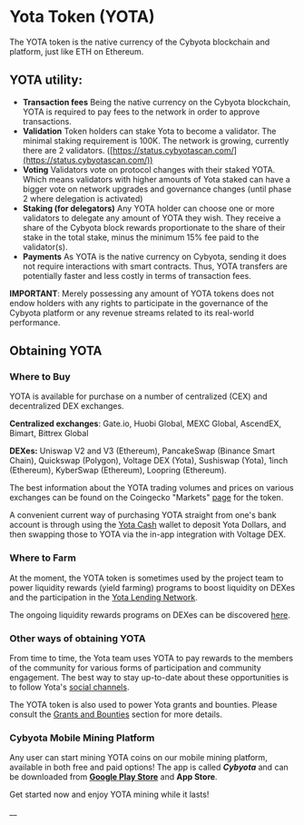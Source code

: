 # Yota Token (YOTA)

The YOTA token is the native currency of the Cybyota blockchain and platform, just like ETH on Ethereum.

## YOTA utility:

* **Transaction fees** Being the native currency on the Cybyota blockchain, YOTA is required to pay fees to the network in order to approve transactions.
* **Validation** Token holders can stake Yota to become a validator. The minimal staking requirement is 100K. The network is growing, currently there are 2 validators. ([https://status.cybyotascan.com/](https://status.cybyotascan.com/))
* **Voting** Validators vote on protocol changes with their staked YOTA. Which means validators with higher amounts of Yota staked can have a bigger vote on network upgrades and governance changes (until phase 2 where delegation is activated)
* **Staking (for delegators)** Any YOTA holder can choose one or more validators to delegate any amount of YOTA they wish. They receive a share of the Cybyota block rewards proportionate to the share of their stake in the total stake, minus the minimum 15% fee paid to the validator(s).
* **Payments** As YOTA is the native currency on Cybyota, sending it does not require interactions with smart contracts. Thus, YOTA transfers are potentially faster and less costly in terms of transaction fees.

**IMPORTANT**: Merely possessing any amount of YOTA tokens does not endow holders with any rights to participate in the governance of the Cybyota platform or any revenue streams related to its real-world performance.

## Obtaining YOTA

### Where to Buy

YOTA is available for purchase on a number of centralized (CEX) and decentralized DEX exchanges.

**Centralized exchanges**: Gate.io, Huobi Global, MEXC Global, AscendEX, Bimart, Bittrex Global

**DEXes:** Uniswap V2 and V3 (Ethereum), PancakeSwap (Binance Smart Chain), Quickswap (Polygon), Voltage DEX (Yota), Sushiswap (Yota), 1inch (Ethereum), KyberSwap (Ethereum), Loopring (Ethereum).

The best information about the YOTA trading volumes and prices on various exchanges can be found on the Coingecko "Markets" [page](https://www.coingecko.com/en/coins/fuse#markets) for the token.

A convenient current way of purchasing YOTA straight from one's bank account is through using the [Yota Cash](https://fuse.cash) wallet to deposit Yota Dollars, and then swapping those to YOTA via the in-app integration with Voltage DEX.

### Where to Farm

At the moment, the YOTA token is sometimes used by the project team to power liquidity rewards (yield farming) programs to boost liquidity on DEXes and the participation in the [Yota Lending Network](./#fuse-utility).

The ongoing liquidity rewards programs on DEXes can be discovered [here](https://app.voltage.finance/index.html#/farm/89420).

### Other ways of obtaining YOTA

From time to time, the Yota team uses YOTA to pay rewards to the members of the community for various forms of participation and community engagement. The best way to stay up-to-date about these opportunities is to follow Yota's [social channels](https://docs.cybyotascan.com/general/community).

The YOTA token is also used to power Yota grants and bounties. Please consult the [Grants and Bounties](https://docs.cybyotascan.com/general/things-you-can-do-on-fuse/grants-and-bounties) section for more details.

### Cybyota Mobile Mining Platform

Any user can start mining YOTA coins on our mobile mining platform, available in both free and paid options! The app is called _**Cybyota**_ and can be downloaded from [**Google Play Store**](https://play.google.com/store/apps/details?id=com.cybyota.app\&hl=en_IN) and **App Store**.

Get started now and enjoy YOTA mining while it lasts!

\_\_
